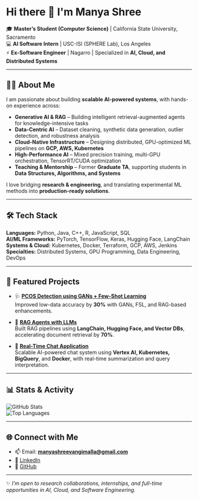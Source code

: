 # Hi there 👋 I'm Manya Shree  

🎓 **Master’s Student (Computer Science)** | California State University, Sacramento  
💻 **AI Software Intern** | USC-ISI (SPHERE Lab), Los Angeles  
⚡ **Ex-Software Engineer** | Nagarro | Specialized in **AI, Cloud, and Distributed Systems**

---

## 👩‍💻 About Me
I am passionate about building **scalable AI-powered systems**, with hands-on experience across:  
- **Generative AI & RAG** – Building intelligent retrieval-augmented agents for knowledge-intensive tasks  
- **Data-Centric AI** – Dataset cleaning, synthetic data generation, outlier detection, and robustness analysis  
- **Cloud-Native Infrastructure** – Designing distributed, GPU-optimized ML pipelines on **GCP, AWS, Kubernetes**  
- **High-Performance AI** – Mixed precision training, multi-GPU orchestration, TensorRT/CUDA optimization  
- **Teaching & Mentorship** – Former **Graduate TA**, supporting students in **Data Structures, Algorithms, and Systems**

I love bridging **research & engineering**, and translating experimental ML methods into **production-ready solutions**.

---

## 🛠️ Tech Stack
**Languages:** Python, Java, C++, R, JavaScript, SQL  
**AI/ML Frameworks:** PyTorch, TensorFlow, Keras, Hugging Face, LangChain  
**Systems & Cloud:** Kubernetes, Docker, Terraform, GCP, AWS, Jenkins  
**Specialties:** Distributed Systems, GPU Programming, Data Engineering, DevOps  

---

## 🚀 Featured Projects
- 🩺 **[PCOS Detection using GANs + Few-Shot Learning](#)**  
   Improved low-data accuracy by **30%** with GANs, FSL, and RAG-based enhancements.  

- 🤖 **[RAG Agents with LLMs](#)**  
   Built RAG pipelines using **LangChain, Hugging Face, and Vector DBs**, accelerating document retrieval by **70%**.  

- 💬 **[Real-Time Chat Application](#)**  
   Scalable AI-powered chat system using **Vertex AI, Kubernetes, BigQuery**, and **Docker**, with real-time summarization and query interpretation.  

---

## 📊 Stats & Activity
![GitHub Stats](https://github-readme-stats.vercel.app/api?username=yourusername&show_icons=true&theme=radical)  
![Top Languages](https://github-readme-stats.vercel.app/api/top-langs/?username=yourusername&layout=compact&theme=radical)

---

## 🌐 Connect with Me
- 📫 Email: **manyashreevangimalla@gmail.com**  
- 💼 [LinkedIn](https://www.linkedin.com/)  
- 🐙 [GitHub](https://github.com/)  

---
✨ *I’m open to research collaborations, internships, and full-time opportunities in AI, Cloud, and Software Engineering.*  
